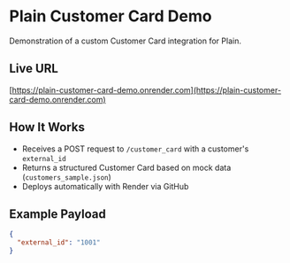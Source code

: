 # Plain Customer Card Demo

Demonstration of a custom Customer Card integration for Plain.

## Live URL
[https://plain-customer-card-demo.onrender.com](https://plain-customer-card-demo.onrender.com)

## How It Works
- Receives a POST request to `/customer_card` with a customer's `external_id`
- Returns a structured Customer Card based on mock data (`customers_sample.json`)
- Deploys automatically with Render via GitHub

## Example Payload
```json
{
  "external_id": "1001"
}
